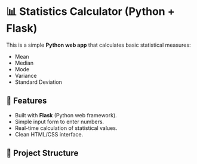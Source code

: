# 📊 Statistics Calculator (Python + Flask)

This is a simple **Python web app** that calculates basic statistical measures:
- Mean
- Median
- Mode
- Variance
- Standard Deviation

## 🚀 Features
- Built with **Flask** (Python web framework).
- Simple input form to enter numbers.
- Real-time calculation of statistical values.
- Clean HTML/CSS interface.

## 📂 Project Structure
